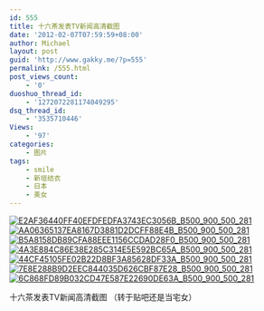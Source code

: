 ```yaml
---
id: 555
title: 十六茶发表TV新闻高清截图
date: '2012-02-07T07:59:59+08:00'
author: Michael
layout: post
guid: 'http://www.gakky.me/?p=555'
permalink: /555.html
post_views_count:
    - '0'
duoshuo_thread_id:
    - '1272072281174049295'
dsq_thread_id:
    - '3535710446'
Views:
    - '97'
categories:
    - 图片
tags:
    - smile
    - 新垣结衣
    - 日本
    - 美女
---
```


[![E2AF36440FF40EFDFEDFA3743EC3056B_B500_900_500_281](http://www.yui-aragaki.org/wp-content/uploads/img/E2AF36440FF40EFDFEDFA3743EC3056B_B500_900_500_281.jpeg)](http://www.yui-aragaki.org/wp-content/uploads/img/E2AF36440FF40EFDFEDFA3743EC3056B_B1280_1280_1280_720.jpeg) [![AA06365137EA8167D3881D2DCFF88E4B_B500_900_500_281](http://www.yui-aragaki.org/wp-content/uploads/img/AA06365137EA8167D3881D2DCFF88E4B_B500_900_500_281.jpeg)](http://www.yui-aragaki.org/wp-content/uploads/img/AA06365137EA8167D3881D2DCFF88E4B_B1280_1280_1280_720.jpeg) [![B5A8158DB89CFA88EEE1156CCDAD28F0_B500_900_500_281](http://www.yui-aragaki.org/wp-content/uploads/img/B5A8158DB89CFA88EEE1156CCDAD28F0_B500_900_500_281.jpeg)](http://www.yui-aragaki.org/wp-content/uploads/img/B5A8158DB89CFA88EEE1156CCDAD28F0_B1280_1280_1280_720.jpeg) [![4A3E884C86E38E285C314E5E592BC65A_B500_900_500_281](http://www.yui-aragaki.org/wp-content/uploads/img/4A3E884C86E38E285C314E5E592BC65A_B500_900_500_281.jpeg)](http://www.yui-aragaki.org/wp-content/uploads/img/4A3E884C86E38E285C314E5E592BC65A_B1280_1280_1280_720.jpeg) [![44CF45105FE02B22D8BF3A85628DF33A_B500_900_500_281](http://www.yui-aragaki.org/wp-content/uploads/img/44CF45105FE02B22D8BF3A85628DF33A_B500_900_500_281.jpeg)](http://www.yui-aragaki.org/wp-content/uploads/img/44CF45105FE02B22D8BF3A85628DF33A_B1280_1280_1280_720.jpeg) [![7E8E288B9D2EEC844035D626CBF87E28_B500_900_500_281](http://www.yui-aragaki.org/wp-content/uploads/img/7E8E288B9D2EEC844035D626CBF87E28_B500_900_500_281.jpeg)](http://www.yui-aragaki.org/wp-content/uploads/img/7E8E288B9D2EEC844035D626CBF87E28_B1280_1280_1280_720.jpeg) [![6C868FD89B032CD47E587E22690DE63A_B500_900_500_281](http://www.yui-aragaki.org/wp-content/uploads/img/6C868FD89B032CD47E587E22690DE63A_B500_900_500_281.jpeg)](http://www.yui-aragaki.org/wp-content/uploads/img/6C868FD89B032CD47E587E22690DE63A_B1280_1280_1280_720.jpeg)

十六茶发表TV新闻高清截图 （转于贴吧还是当宅女）